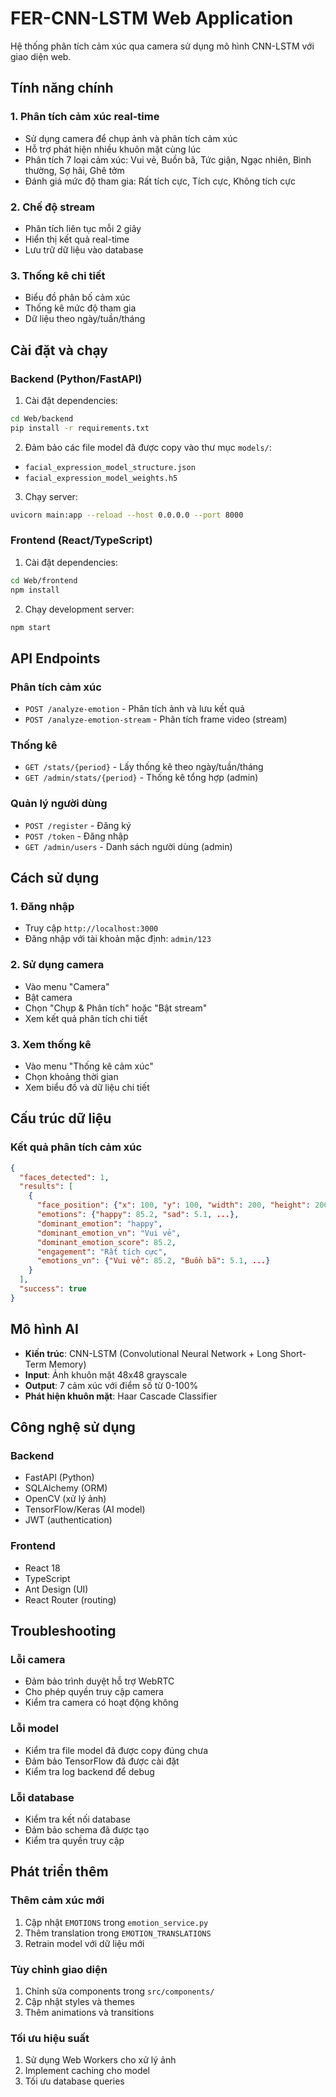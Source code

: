 # FER-CNN-LSTM Web Application

Hệ thống phân tích cảm xúc qua camera sử dụng mô hình CNN-LSTM với giao diện web.

## Tính năng chính

### 1. Phân tích cảm xúc real-time
- Sử dụng camera để chụp ảnh và phân tích cảm xúc
- Hỗ trợ phát hiện nhiều khuôn mặt cùng lúc
- Phân tích 7 loại cảm xúc: Vui vẻ, Buồn bã, Tức giận, Ngạc nhiên, Bình thường, Sợ hãi, Ghê tởm
- Đánh giá mức độ tham gia: Rất tích cực, Tích cực, Không tích cực

### 2. Chế độ stream
- Phân tích liên tục mỗi 2 giây
- Hiển thị kết quả real-time
- Lưu trữ dữ liệu vào database

### 3. Thống kê chi tiết
- Biểu đồ phân bố cảm xúc
- Thống kê mức độ tham gia
- Dữ liệu theo ngày/tuần/tháng

## Cài đặt và chạy

### Backend (Python/FastAPI)

1. Cài đặt dependencies:
```bash
cd Web/backend
pip install -r requirements.txt
```

2. Đảm bảo các file model đã được copy vào thư mục `models/`:
- `facial_expression_model_structure.json`
- `facial_expression_model_weights.h5`

3. Chạy server:
```bash
uvicorn main:app --reload --host 0.0.0.0 --port 8000
```

### Frontend (React/TypeScript)

1. Cài đặt dependencies:
```bash
cd Web/frontend
npm install
```

2. Chạy development server:
```bash
npm start
```

## API Endpoints

### Phân tích cảm xúc
- `POST /analyze-emotion` - Phân tích ảnh và lưu kết quả
- `POST /analyze-emotion-stream` - Phân tích frame video (stream)

### Thống kê
- `GET /stats/{period}` - Lấy thống kê theo ngày/tuần/tháng
- `GET /admin/stats/{period}` - Thống kê tổng hợp (admin)

### Quản lý người dùng
- `POST /register` - Đăng ký
- `POST /token` - Đăng nhập
- `GET /admin/users` - Danh sách người dùng (admin)

## Cách sử dụng

### 1. Đăng nhập
- Truy cập `http://localhost:3000`
- Đăng nhập với tài khoản mặc định: `admin/123`

### 2. Sử dụng camera
- Vào menu "Camera"
- Bật camera
- Chọn "Chụp & Phân tích" hoặc "Bật stream"
- Xem kết quả phân tích chi tiết

### 3. Xem thống kê
- Vào menu "Thống kê cảm xúc"
- Chọn khoảng thời gian
- Xem biểu đồ và dữ liệu chi tiết

## Cấu trúc dữ liệu

### Kết quả phân tích cảm xúc
```json
{
  "faces_detected": 1,
  "results": [
    {
      "face_position": {"x": 100, "y": 100, "width": 200, "height": 200},
      "emotions": {"happy": 85.2, "sad": 5.1, ...},
      "dominant_emotion": "happy",
      "dominant_emotion_vn": "Vui vẻ",
      "dominant_emotion_score": 85.2,
      "engagement": "Rất tích cực",
      "emotions_vn": {"Vui vẻ": 85.2, "Buồn bã": 5.1, ...}
    }
  ],
  "success": true
}
```

## Mô hình AI

- **Kiến trúc**: CNN-LSTM (Convolutional Neural Network + Long Short-Term Memory)
- **Input**: Ảnh khuôn mặt 48x48 grayscale
- **Output**: 7 cảm xúc với điểm số từ 0-100%
- **Phát hiện khuôn mặt**: Haar Cascade Classifier

## Công nghệ sử dụng

### Backend
- FastAPI (Python)
- SQLAlchemy (ORM)
- OpenCV (xử lý ảnh)
- TensorFlow/Keras (AI model)
- JWT (authentication)

### Frontend
- React 18
- TypeScript
- Ant Design (UI)
- React Router (routing)

## Troubleshooting

### Lỗi camera
- Đảm bảo trình duyệt hỗ trợ WebRTC
- Cho phép quyền truy cập camera
- Kiểm tra camera có hoạt động không

### Lỗi model
- Kiểm tra file model đã được copy đúng chưa
- Đảm bảo TensorFlow đã được cài đặt
- Kiểm tra log backend để debug

### Lỗi database
- Kiểm tra kết nối database
- Đảm bảo schema đã được tạo
- Kiểm tra quyền truy cập

## Phát triển thêm

### Thêm cảm xúc mới
1. Cập nhật `EMOTIONS` trong `emotion_service.py`
2. Thêm translation trong `EMOTION_TRANSLATIONS`
3. Retrain model với dữ liệu mới

### Tùy chỉnh giao diện
1. Chỉnh sửa components trong `src/components/`
2. Cập nhật styles và themes
3. Thêm animations và transitions

### Tối ưu hiệu suất
1. Sử dụng Web Workers cho xử lý ảnh
2. Implement caching cho model
3. Tối ưu database queries 